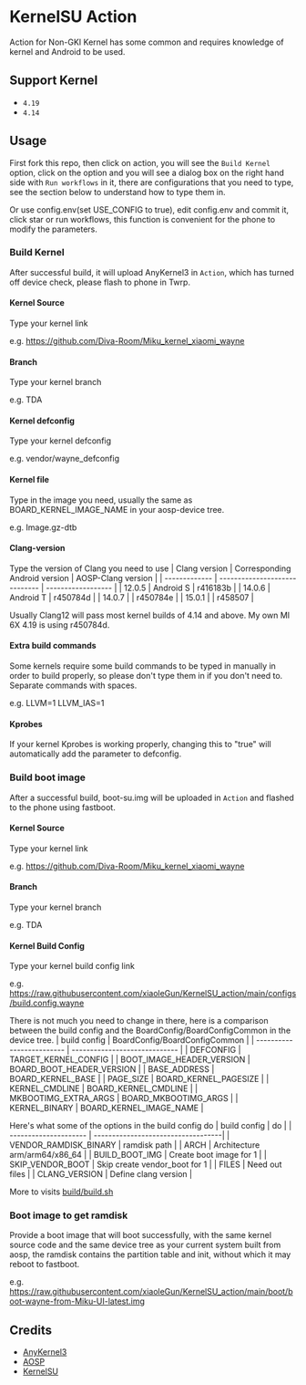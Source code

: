 # KernelSU Action
Action for Non-GKI Kernel has some common and requires knowledge of kernel and Android to be used.

## Support Kernel
- `4.19`
- `4.14`
## Usage
First fork this repo, then click on action, you will see the `Build Kernel` option, click on the option and you will see a dialog box on the right hand side with `Run workflows` in it, there are configurations that you need to type, see the section below to understand how to type them in.

Or use config.env(set USE_CONFIG to true), edit config.env and commit it, click star or run workflows, this function is convenient for the phone to modify the parameters.
### Build Kernel
After successful build, it will upload AnyKernel3 in `Action`, which has turned off device check, please flash to phone in Twrp.
#### Kernel Source
Type your kernel link

e.g. https://github.com/Diva-Room/Miku_kernel_xiaomi_wayne
#### Branch
Type your kernel branch

e.g. TDA
#### Kernel defconfig
Type your kernel defconfig

e.g. vendor/wayne_defconfig
#### Kernel file
Type in the image you need, usually the same as BOARD_KERNEL_IMAGE_NAME in your aosp-device tree.

e.g. Image.gz-dtb
#### Clang-version
Type the version of Clang you need to use
| Clang version | Corresponding Android version | AOSP-Clang version |
| ------------- | ----------------------------- | ------------------ |
| 12.0.5        | Android S                     | r416183b           |
| 14.0.6        | Android T                     | r450784d           |
| 14.0.7        |                               | r450784e           |
| 15.0.1        |                               | r458507            |

Usually Clang12 will pass most kernel builds of 4.14 and above.
My own MI 6X 4.19 is using r450784d.
#### Extra build commands
Some kernels require some build commands to be typed in manually in order to build properly, so please don't type them in if you don't need to.
Separate commands with spaces.

e.g. LLVM=1 LLVM_IAS=1
#### Kprobes
If your kernel Kprobes is working properly, changing this to "true" will automatically add the parameter to defconfig.
### Build boot image
After a successful build, boot-su.img will be uploaded in `Action` and flashed to the phone using fastboot.
#### Kernel Source
Type your kernel link

e.g. https://github.com/Diva-Room/Miku_kernel_xiaomi_wayne
#### Branch
Type your kernel branch

e.g. TDA
#### Kernel Build Config
Type your kernel build config link

e.g. https://raw.githubusercontent.com/xiaoleGun/KernelSU_action/main/configs/build.config.wayne

There is not much you need to change in there, here is a comparison between the build config and the BoardConfig/BoardConfigCommon in the device tree.
| build config              | BoardConfig/BoardConfigCommon |
| ------------------------- | ----------------------------- |
| DEFCONFIG                 | TARGET_KERNEL_CONFIG          |
| BOOT_IMAGE_HEADER_VERSION | BOARD_BOOT_HEADER_VERSION     |
| BASE_ADDRESS              | BOARD_KERNEL_BASE             |
| PAGE_SIZE                 | BOARD_KERNEL_PAGESIZE         |
| KERNEL_CMDLINE            | BOARD_KERNEL_CMDLINE          |
| MKBOOTIMG_EXTRA_ARGS      | BOARD_MKBOOTIMG_ARGS          |
| KERNEL_BINARY             | BOARD_KERNEL_IMAGE_NAME       |

Here's what some of the options in the build config do
| build config          | do                                 |
| --------------------- | -----------------------------------|
| VENDOR_RAMDISK_BINARY | ramdisk path                       |
| ARCH                  | Architecture arm/arm64/x86_64      |
| BUILD_BOOT_IMG        | Create boot image for 1            |
| SKIP_VENDOR_BOOT      | Skip create vendor_boot for 1      |
| FILES                 | Need out files                     |
| CLANG_VERSION         | Define clang version               |

More to visits [build/build.sh](https://android.googlesource.com/kernel/build/+/refs/heads/master-kernel-build-2022/build.sh)
### Boot image to get ramdisk
Provide a boot image that will boot successfully, with the same kernel source code and the same device tree as your current system built from aosp, the ramdisk contains the partition table and init, without which it may reboot to fastboot.

e.g. https://raw.githubusercontent.com/xiaoleGun/KernelSU_action/main/boot/boot-wayne-from-Miku-UI-latest.img

## Credits
- [AnyKernel3](https://github.com/osm0sis/AnyKernel3)
- [AOSP](https://android.googlesource.com)
- [KernelSU](https://github.com/tiann/KernelSU)
